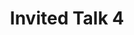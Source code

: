 ---
type: lecture
start_time: "14:05"
end_time: "14:40"
title: "Invited Talk 4"
presenter: Dr. Shantenu Jha
description: "AI-Coupled HPC Workflow Applications: A New Paradigm for Extreme-Scale Scientific Applications"
---